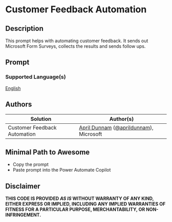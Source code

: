 # Customer Feedback Automation

## Description

This prompt helps with automating customer feedback.  It sends out Microsoft Form Surveys, collects the results and sends follow ups.

## Prompt

### Supported Language(s)

[English](./en-us/prompt.md)

## Authors

Solution|Author(s)
--------|---------
Customer Feedback Automation | [April Dunnam](https://www.github.com/aprildunnam) ([@aprildunnam](https://twitter.com/aprildunnam)), Microsoft

## Minimal Path to Awesome

* Copy the prompt
* Paste prompt into the Power Automate Copilot

## Disclaimer

**THIS CODE IS PROVIDED *AS IS* WITHOUT WARRANTY OF ANY KIND, EITHER EXPRESS OR IMPLIED, INCLUDING ANY IMPLIED WARRANTIES OF FITNESS FOR A PARTICULAR PURPOSE, MERCHANTABILITY, OR NON-INFRINGEMENT.**
